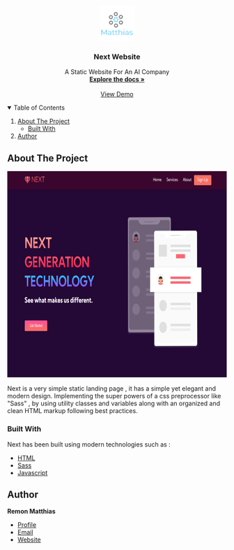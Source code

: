 <!-- PROJECT LOGO -->
<br />
<p align="center">
  <a href="https://github.com/othneildrew/Best-README-Template">
    <img src="dist/images/logo.png" alt="Logo" width="80" height="80">
  </a>

  <h3 align="center">Next Website </h3>

  <p align="center">
A Static Website For An AI Company   <br />
    <a href="https://github.com/RemonMatthias/Next-Static-Website"><strong>Explore the docs »</strong></a>
    <br />
    <br />
    <a href="next-static-website-d7a1d.web.app">View Demo</a>

  </p>
</p>

<!-- TABLE OF CONTENTS -->
<details open="open">
  <summary>Table of Contents</summary>
  <ol>
    <li>
      <a href="#about-the-project">About The Project</a>
      <ul>
        <li><a href="#built-with">Built With</a></li>
      </ul>
    </li>
    <li><a href="#author">Author</a></li>
  </ol>
</details>

<!-- ABOUT THE PROJECT -->

## About The Project

<p>
    <img src="dist/images/Screenshot.png" width="850" height="472.266" />
</p>
Next is a very simple static landing page , it has a simple yet elegant and modern design. Implementing the super powers of a css preprocessor like "Sass" , by using utility classes and variables along with an organized and clean HTML markup following best practices.

### Built With

Next has been built using modern technologies such as :

- [HTML]()
- [Sass](https://sass-lang.com/)
- [Javascript](https://www.javascript.com/)

## Author

**Remon Matthias**

- [Profile](https://github.com/RemonMatthias)
- [Email](remonmatthias.business@gmail.com)
- [Website]("Welcome")
